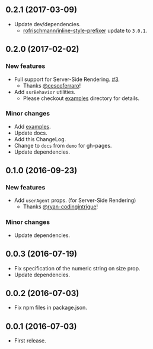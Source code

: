 ## 0.2.1 (2017-03-09)

* Update dev/dependencies.
    - [rofrischmann/inline-style-prefixer](https://github.com/rofrischmann/inline-style-prefixer) update to `3.0.1`.


## 0.2.0 (2017-02-02)

### New features

* Full support for Server-Side Rendering. [#3](https://github.com/tsuyoshiwada/react-md-spinner/issues/3).
    - Thanks [@cescoferraro](https://github.com/cescoferraro)!
* Add `ssrBehavior` utilities.
    - Please checkout [examples](./examples/) directory for details.

### Minor changes

* Add [examples](./examples/).
* Update docs.
* Add this ChangeLog.
* Change to `docs` from `demo` for gh-pages.
* Update dependencies.


## 0.1.0 (2016-09-23)

### New features

* Add `userAgent` props. (for Server-Side Rendering)
    - Thanks [@ryan-codingintrigue](https://github.com/ryan-codingintrigue)!

### Minor changes

* Update dependencies.


## 0.0.3 (2016-07-19)

* Fix specification of the numeric string on size prop.
* Update dependencies.


## 0.0.2 (2016-07-03)

* Fix npm files in package.json.


## 0.0.1 (2016-07-03)

* First release.

